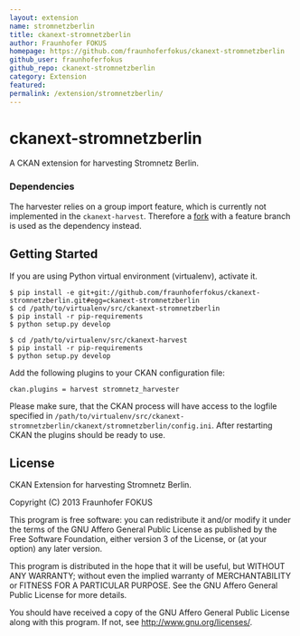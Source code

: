 ```yaml
---
layout: extension
name: stromnetzberlin
title: ckanext-stromnetzberlin
author: Fraunhofer FOKUS
homepage: https://github.com/fraunhoferfokus/ckanext-stromnetzberlin
github_user: fraunhoferfokus
github_repo: ckanext-stromnetzberlin
category: Extension
featured: 
permalink: /extension/stromnetzberlin/
---
```



# ckanext-stromnetzberlin

A CKAN extension for harvesting Stromnetz Berlin.

### Dependencies

The harvester relies on a group import feature, which is currently not implemented in the `ckanext-harvest`. Therefore a [fork][fork] with a feature branch is used as the dependency instead.

## Getting Started

If you are using Python virtual environment (virtualenv), activate it.

```
$ pip install -e git+git://github.com/fraunhoferfokus/ckanext-stromnetzberlin.git#egg=ckanext-stromnetzberlin
$ cd /path/to/virtualenv/src/ckanext-stromnetzberlin
$ pip install -r pip-requirements
$ python setup.py develop

$ cd /path/to/virtualenv/src/ckanext-harvest
$ pip install -r pip-requirements
$ python setup.py develop
```

Add the following plugins to your CKAN configuration file:

```
ckan.plugins = harvest stromnetz_harvester
```

Please make sure, that the CKAN process will have access to the logfile specified in `/path/to/virtualenv/src/ckanext-stromnetzberlin/ckanext/stromnetzberlin/config.ini`. After restarting CKAN the plugins should be ready to use.

## License

CKAN Extension for harvesting Stromnetz Berlin.

Copyright (C) 2013 Fraunhofer FOKUS

This program is free software: you can redistribute it and/or modify
it under the terms of the GNU Affero General Public License as
published by the Free Software Foundation, either version 3 of the
License, or (at your option) any later version.

This program is distributed in the hope that it will be useful,
but WITHOUT ANY WARRANTY; without even the implied warranty of
MERCHANTABILITY or FITNESS FOR A PARTICULAR PURPOSE. See the
GNU Affero General Public License for more details.

You should have received a copy of the GNU Affero General Public License
along with this program. If not, see <http://www.gnu.org/licenses/>.

[fork]: https://github.com/fraunhoferfokus/ckanext-harvest

